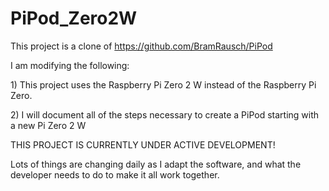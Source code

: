 # PiPod_Zero2W
This project is a clone of https://github.com/BramRausch/PiPod
<p>I am modifying the following:</p>
<p>1) This project uses the Raspberry Pi Zero 2 W instead of the Raspberry Pi Zero.</p>
<p>2) I will document all of the steps necessary to create a PiPod starting with a new Pi Zero 2 W</p>
<p>THIS PROJECT IS CURRENTLY UNDER ACTIVE DEVELOPMENT!</p>
<p>Lots of things are changing daily as I adapt the software, and what the developer needs to do to make it all work together.</p>
